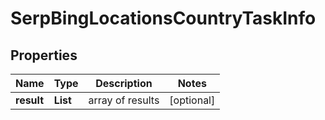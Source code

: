 # SerpBingLocationsCountryTaskInfo


## Properties

| Name | Type | Description | Notes |
|------------ | ------------- | ------------- | -------------|
**result** | **List<SerpBingLocationsCountryResultInfo>** | array of results |[optional]|